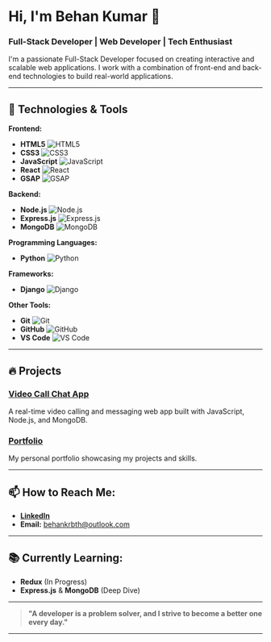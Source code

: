# Hi, I'm Behan Kumar 👋

### Full-Stack Developer | Web Developer | Tech Enthusiast

I'm a passionate Full-Stack Developer focused on creating interactive and scalable web applications. I work with a combination of front-end and back-end technologies to build real-world applications.

---

## 🔧 Technologies & Tools

**Frontend:**
- **HTML5** ![HTML5](https://img.shields.io/badge/HTML5-E34F26?style=flat-square&logo=html5&logoColor=white)
- **CSS3** ![CSS3](https://img.shields.io/badge/CSS3-1572B6?style=flat-square&logo=css3&logoColor=white)
- **JavaScript** ![JavaScript](https://img.shields.io/badge/JavaScript-F7DF1E?style=flat-square&logo=javascript&logoColor=black)
- **React** ![React](https://img.shields.io/badge/React-61DAFB?style=flat-square&logo=react&logoColor=black)
- **GSAP** ![GSAP](https://img.shields.io/badge/GSAP-88C0D0?style=flat-square&logo=gsap&logoColor=white)

**Backend:**
- **Node.js** ![Node.js](https://img.shields.io/badge/Node.js-339933?style=flat-square&logo=node.js&logoColor=white)
- **Express.js** ![Express.js](https://img.shields.io/badge/Express.js-000000?style=flat-square&logo=express&logoColor=white)
- **MongoDB** ![MongoDB](https://img.shields.io/badge/MongoDB-47A248?style=flat-square&logo=mongodb&logoColor=white)

**Programming Languages:**
- **Python** ![Python](https://img.shields.io/badge/Python-3776AB?style=flat-square&logo=python&logoColor=white)

**Frameworks:**
- **Django** ![Django](https://img.shields.io/badge/Django-092D1F?style=flat-square&logo=django&logoColor=white)

**Other Tools:**
- **Git** ![Git](https://img.shields.io/badge/Git-F05032?style=flat-square&logo=git&logoColor=white)
- **GitHub** ![GitHub](https://img.shields.io/badge/GitHub-181717?style=flat-square&logo=github&logoColor=white)
- **VS Code** ![VS Code](https://img.shields.io/badge/VS_Code-007ACC?style=flat-square&logo=visual-studio-code&logoColor=white)

---

## 🔥 Projects

### **[Video Call Chat App](https://github.com/behan05/Video-Call-Chat-App)**
A real-time video calling and messaging web app built with JavaScript, Node.js, and MongoDB.

### **[Portfolio](https://github.com/behan05/portfolio)**
My personal portfolio showcasing my projects and skills.

---

## 📫 How to Reach Me:

- **[LinkedIn](https://www.linkedin.com/in/behan-kumar)**
- **Email:** [behankrbth@outlook.com](mailto:behankrbth@outlook.com)

---

## 📚 Currently Learning:
- **Redux** (In Progress)
- **Express.js** & **MongoDB** (Deep Dive)

---

> **"A developer is a problem solver, and I strive to become a better one every day."**

---

